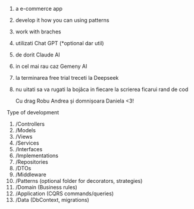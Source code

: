 1. a e-commerce app 
2. develop it how you can using patterns
3. work with braches 
4. utilizati Chat GPT (*optional dar util)
5. de dorit Claude AI
6. in cel mai rau caz Gemeny AI
7. la terminarea free trial treceti la Deepseek
8. nu uitati sa va rugati la bojâca in fiecare la scrierea ficarui rand de cod

   Cu drag Robu Andrea și domnișoara Daniela <3!


Type of development 
1. /Controllers
2. /Models
3. /Views
4. /Services
5. /Interfaces
6. /Implementations
7. /Repositories
8. /DTOs
9. /Middleware
10. /Patterns (optional folder for decorators, strategies)
11. /Domain (Business rules)
12. /Application (CQRS commands/queries)
13. /Data (DbContext, migrations)


